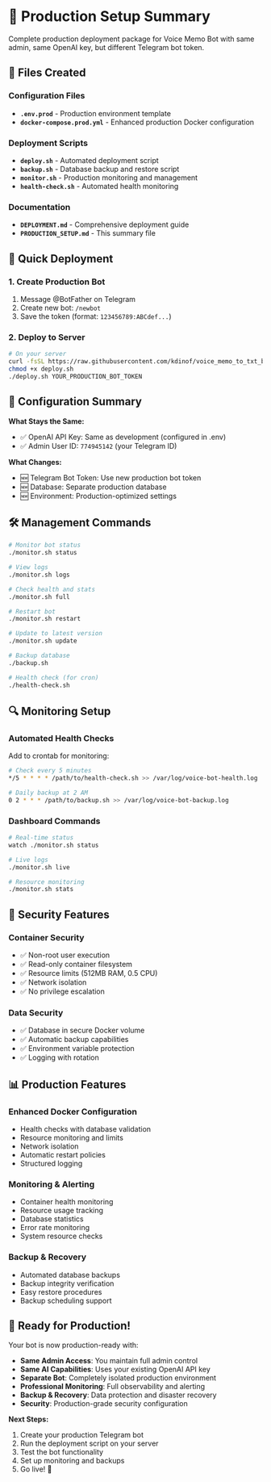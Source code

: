 # 🚀 Production Setup Summary

Complete production deployment package for Voice Memo Bot with same admin, same OpenAI key, but different Telegram bot token.

## 📁 Files Created

### Configuration Files
- **`.env.prod`** - Production environment template
- **`docker-compose.prod.yml`** - Enhanced production Docker configuration

### Deployment Scripts
- **`deploy.sh`** - Automated deployment script 
- **`backup.sh`** - Database backup and restore script
- **`monitor.sh`** - Production monitoring and management
- **`health-check.sh`** - Automated health monitoring

### Documentation
- **`DEPLOYMENT.md`** - Comprehensive deployment guide
- **`PRODUCTION_SETUP.md`** - This summary file

## 🎯 Quick Deployment

### 1. Create Production Bot
1. Message @BotFather on Telegram
2. Create new bot: `/newbot`
3. Save the token (format: `123456789:ABCdef...`)

### 2. Deploy to Server
```bash
# On your server
curl -fsSL https://raw.githubusercontent.com/kdinof/voice_memo_to_txt_bot/main/deploy.sh -o deploy.sh
chmod +x deploy.sh
./deploy.sh YOUR_PRODUCTION_BOT_TOKEN
```

## 🔧 Configuration Summary

**What Stays the Same:**
- ✅ OpenAI API Key: Same as development (configured in .env)
- ✅ Admin User ID: `774945142` (your Telegram ID)

**What Changes:**
- 🆕 Telegram Bot Token: Use new production bot token
- 🆕 Database: Separate production database
- 🆕 Environment: Production-optimized settings

## 🛠️ Management Commands

```bash
# Monitor bot status
./monitor.sh status

# View logs
./monitor.sh logs

# Check health and stats
./monitor.sh full

# Restart bot
./monitor.sh restart

# Update to latest version
./monitor.sh update

# Backup database
./backup.sh

# Health check (for cron)
./health-check.sh
```

## 🔍 Monitoring Setup

### Automated Health Checks
Add to crontab for monitoring:
```bash
# Check every 5 minutes
*/5 * * * * /path/to/health-check.sh >> /var/log/voice-bot-health.log

# Daily backup at 2 AM
0 2 * * * /path/to/backup.sh >> /var/log/voice-bot-backup.log
```

### Dashboard Commands
```bash
# Real-time status
watch ./monitor.sh status

# Live logs
./monitor.sh live

# Resource monitoring
./monitor.sh stats
```

## 🔐 Security Features

### Container Security
- ✅ Non-root user execution
- ✅ Read-only container filesystem
- ✅ Resource limits (512MB RAM, 0.5 CPU)
- ✅ Network isolation
- ✅ No privilege escalation

### Data Security
- ✅ Database in secure Docker volume
- ✅ Automatic backup capabilities
- ✅ Environment variable protection
- ✅ Logging with rotation

## 📊 Production Features

### Enhanced Docker Configuration
- Health checks with database validation
- Resource monitoring and limits
- Network isolation
- Automatic restart policies
- Structured logging

### Monitoring & Alerting
- Container health monitoring
- Resource usage tracking
- Database statistics
- Error rate monitoring
- System resource checks

### Backup & Recovery
- Automated database backups
- Backup integrity verification
- Easy restore procedures
- Backup scheduling support

## 🎉 Ready for Production!

Your bot is now production-ready with:

- **Same Admin Access**: You maintain full admin control
- **Same AI Capabilities**: Uses your existing OpenAI API key
- **Separate Bot**: Completely isolated production environment
- **Professional Monitoring**: Full observability and alerting
- **Backup & Recovery**: Data protection and disaster recovery
- **Security**: Production-grade security configuration

**Next Steps:**
1. Create your production Telegram bot
2. Run the deployment script on your server  
3. Test the bot functionality
4. Set up monitoring and backups
5. Go live! 🚀